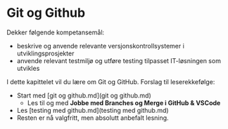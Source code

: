 # Git og Github

Dekker følgende kompetansemål:
- beskrive og anvende relevante versjonskontrollsystemer i utviklingsprosjekter
- anvende relevant testmiljø og utføre testing tilpasset IT-løsningen som utvikles

I dette kapittelet vil du lære om Git og GitHub. Forslag til leserekkefølge:
- Start med [git og github.md](git og github.md)
    - Les til og med **Jobbe med Branches og Merge i GitHub & VSCode**
- Les [testing med github.md](testing med github.md)
- Resten er nå valgfritt, men absolutt anbefalt lesning.